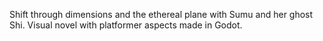 Shift through dimensions and the ethereal plane with Sumu and her ghost Shi. Visual novel with platformer aspects made in Godot.

